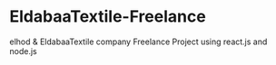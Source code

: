 # EldabaaTextile-Freelance
 elhod & EldabaaTextile company Freelance Project using react.js and node.js
